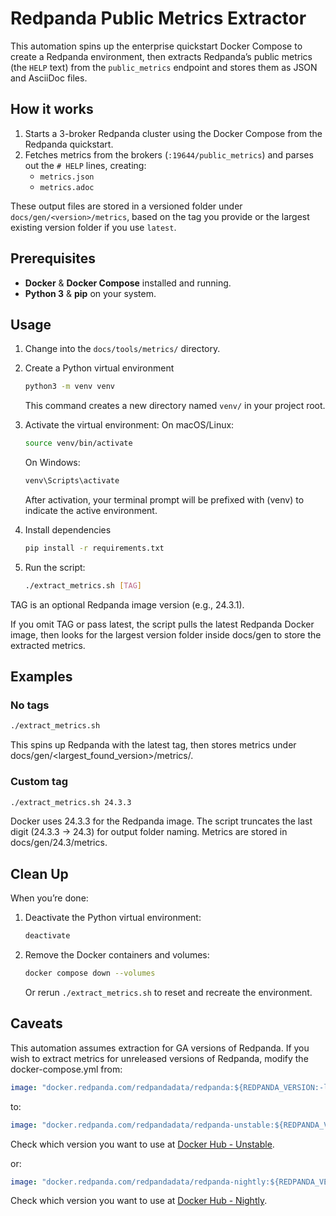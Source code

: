 # Redpanda Public Metrics Extractor

This automation spins up the enterprise quickstart Docker Compose to create a Redpanda environment, then extracts Redpanda’s public metrics (the `HELP` text) from the `public_metrics` endpoint and stores them as JSON and AsciiDoc files.

## How it works

1. Starts a 3-broker Redpanda cluster using the Docker Compose from the Redpanda quickstart.
2. Fetches metrics from the brokers (`:19644/public_metrics`) and parses out the `# HELP` lines, creating:
   - `metrics.json`
   - `metrics.adoc`

These output files are stored in a versioned folder under `docs/gen/<version>/metrics`, based on the tag you provide or the largest existing version folder if you use `latest`.

## Prerequisites

- **Docker** & **Docker Compose** installed and running.
- **Python 3** & **pip** on your system.

## Usage

1. Change into the `docs/tools/metrics/` directory.

2. Create a Python virtual environment
   ```bash
   python3 -m venv venv
   ```
   This command creates a new directory named `venv/` in your project root.

3. Activate the virtual environment:
   On macOS/Linux:
   ```bash
   source venv/bin/activate
   ```

   On Windows:
   ```powershell
   venv\Scripts\activate
   ```

   After activation, your terminal prompt will be prefixed with (venv) to indicate the active environment.

4. Install dependencies
   ```bash
   pip install -r requirements.txt
   ```

5. Run the script:

   ```bash
   ./extract_metrics.sh [TAG]
   ```

TAG is an optional Redpanda image version (e.g., 24.3.1).

If you omit TAG or pass latest, the script pulls the latest Redpanda Docker image, then looks for the largest version folder inside docs/gen to store the extracted metrics.

## Examples

### No tags

```bash
./extract_metrics.sh
```

This spins up Redpanda with the latest tag, then stores metrics under docs/gen/<largest_found_version>/metrics/.

### Custom tag

```bash
./extract_metrics.sh 24.3.3
```

Docker uses 24.3.3 for the Redpanda image.
The script truncates the last digit (24.3.3 → 24.3) for output folder naming.
Metrics are stored in docs/gen/24.3/metrics.

## Clean Up

When you’re done:

1. Deactivate the Python virtual environment:

   ```bash
   deactivate
   ```

2. Remove the Docker containers and volumes:

   ```bash
   docker compose down --volumes
   ```

   Or rerun `./extract_metrics.sh` to reset and recreate the environment.

## Caveats

This automation assumes extraction for GA versions of Redpanda. If you wish to extract metrics for unreleased versions of Redpanda, modify the docker-compose.yml from:

```yaml
image: "docker.redpanda.com/redpandadata/redpanda:${REDPANDA_VERSION:-latest}"
```

to:

```yaml
image: "docker.redpanda.com/redpandadata/redpanda-unstable:${REDPANDA_VERSION:-latest}"
```

Check which version you want to use at [Docker Hub - Unstable](https://hub.docker.com/r/redpandadata/redpanda-unstable/tags).

or:

```yaml
image: "docker.redpanda.com/redpandadata/redpanda-nightly:${REDPANDA_VERSION:-latest}"
```

Check which version you want to use at [Docker Hub - Nightly](https://hub.docker.com/r/redpandadata/redpanda-nightly/tags).